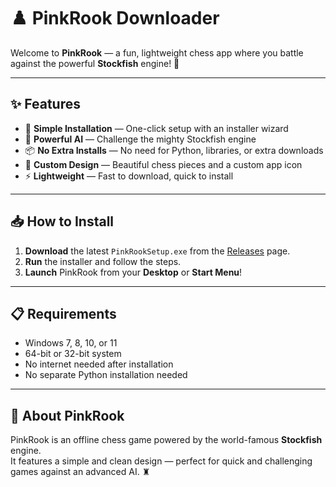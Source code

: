 # ♟️ PinkRook Downloader

Welcome to **PinkRook** — a fun, lightweight chess app where you battle against the powerful **Stockfish** engine! 🧠

---

## ✨ Features

- 🎯 **Simple Installation** — One-click setup with an installer wizard
- 🧠 **Powerful AI** — Challenge the mighty Stockfish engine
- 📦 **No Extra Installs** — No need for Python, libraries, or extra downloads
- 🎨 **Custom Design** — Beautiful chess pieces and a custom app icon
- ⚡ **Lightweight** — Fast to download, quick to install

---

## 📥 How to Install

1. **Download** the latest `PinkRookSetup.exe` from the [Releases](#) page.
2. **Run** the installer and follow the steps.
3. **Launch** PinkRook from your **Desktop** or **Start Menu**!

---

## 📋 Requirements

- Windows 7, 8, 10, or 11
- 64-bit or 32-bit system
- No internet needed after installation
- No separate Python installation needed

---

## 📖 About PinkRook

PinkRook is an offline chess game powered by the world-famous **Stockfish** engine.  
It features a simple and clean design — perfect for quick and challenging games against an advanced AI. ♜

